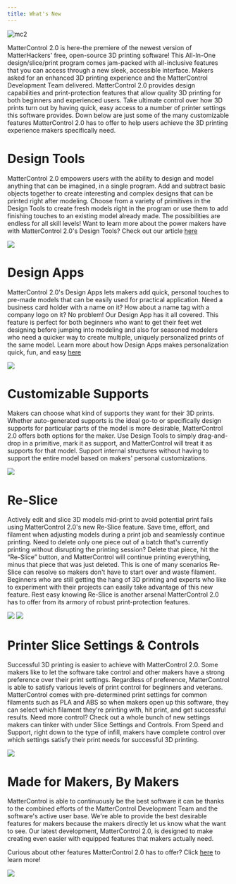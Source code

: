```yaml
---
title: What's New
---
```

![mc2](https://user-images.githubusercontent.com/1158332/42059960-0c8c84bc-7ada-11e8-8fb9-0b59daccf008.png)

MatterControl 2.0 is here-the premiere of the newest version of MatterHackers' free, open-source 3D printing software! This All-In-One design/slice/print program comes jam-packed with all-inclusive features that you can access through a new sleek, accessible interface. Makers asked for an enhanced 3D printing experience and the MatterControl Development Team delivered. MatterControl 2.0 provides design capabilities and print-protection features that allow quality 3D printing for both beginners and experienced users. Take ultimate control over how 3D prints turn out by having quick, easy access to a number of printer settings this software provides. Down below are just some of the many customizable features MatterControl 2.0 has to offer to help users achieve the 3D printing experience makers specifically need.

# Design Tools

MatterControl 2.0 empowers users with the ability to design and model anything that can be imagined, in a single program. Add and subtract basic objects together to create interesting and complex designs that can be printed right after modeling. Choose from a variety of primitives in the Design Tools to create fresh models right in the program or use them to add finishing touches to an existing model already made. The possibilities are endless for all skill levels! Want to learn more about the power makers have with MatterControl 2.0's Design Tools? Check out our article [here](https://www.matterhackers.com/articles/mattercontrol-design-tools)

![](https://lh3.googleusercontent.com/EY8bgVaHFG-2M1BVL3UrBeUTC2v22QopDzkuZ5oCakl_hPN3fBlcM_P37c4PiqkKzaEY8MqsVMGwdE83MUXToKMRL_g)

# Design Apps

MatterControl 2.0's Design Apps lets makers add quick, personal touches to pre-made models that can be easily used for practical application. Need a business card holder with a name on it? How about a name tag with a company logo on it? No problem! Our Design App has it all covered. This feature is perfect for both beginners who want to get their feet wet designing before jumping into modeling and also for seasoned modelers who need a quicker way to create multiple, uniquely personalized prints of the same model. Learn more about how Design Apps makes personalization quick, fun, and easy [here](https://www.matterhackers.com/articles/mattercontrol-design-apps)

![](https://lh3.googleusercontent.com/uabLxvtNyEQiDYUF4JhkTrLwm7O0FyFKJOixdMI_j7xH-jJSfhKD5sfYBeRPxbcOQaCjAGhBnfMuqbPPmN-BODM4)

# Customizable Supports

Makers can choose what kind of supports they want for their 3D prints. Whether auto-generated supports is the ideal go-to or specifically design supports for particular parts of the model is more desirable, MatterControl 2.0 offers both options for the maker. Use Design Tools to simply drag-and-drop in a primitive, mark it as support, and MatterControl will treat it as supports for that model. Support internal structures without having to support the entire model based on makers' personal customizations.

![](https://lh3.googleusercontent.com/HlY_cMAhq6JaEG8WPLotvhyaAZsi3o43LZd8-K5nVqmZGgG7mp_EqctlHgHDRCSVpJ6UTUBInonScD48o35u7poWPwg)

# Re-Slice

Actively edit and slice 3D models mid-print to avoid potential print fails using MatterControl 2.0's new Re-Slice feature. Save time, effort, and filament when adjusting models during a print job and seamlessly continue printing. Need to delete only one piece out of a batch that's currently printing without disrupting the printing session? Delete that piece, hit the “Re-Slice” button, and MatterControl will continue printing everything, minus that piece that was just deleted. This is one of many scenarios Re-Slice can resolve so makers don't have to start over and waste filament. Beginners who are still getting the hang of 3D printing and experts who like to experiment with their projects can easily take advantage of this new feature. Rest easy knowing Re-Slice is another arsenal MatterControl 2.0 has to offer from its armory of robust print-protection features.

![](https://lh3.googleusercontent.com/sB01PmozaIIYiWog9uijaOWaho5NkxvVkNz_tp4XvmOtRBls3hbEMcdSve_VzV0QJOvdGVg3na22toqBqZ2jGKk-)
![](https://lh3.googleusercontent.com/fR1JONB0L9pprTagfbvAZSqpSlwUsw6BJ0TpcSth8VlO2_HpeiTFQmCI724MW_HuFuSYBaX4akbXNVHphjzcNFoWcR8)

# Printer Slice Settings & Controls

Successful 3D printing is easier to achieve with MatterControl 2.0. Some makers like to let the software take control and other makers have a strong preference over their print settings. Regardless of preference, MatterControl is able to satisfy various levels of print control for beginners and veterans. MatterControl comes with pre-determined print settings for common filaments such as PLA and ABS so when makers open up this software, they can select which filament they're printing with, hit print, and get successful results. Need more control? Check out a whole bunch of new settings makers can tinker with under Slice Settings and Controls. From Speed and Support, right down to the type of infill, makers have complete control over which settings satisfy their print needs for successful 3D printing.

![](https://lh3.googleusercontent.com/SCOcKcuhQrpUYp2Dtw2w_9eSbY6Y8oLPOyXIt6YdCmsRtBwog3GwA05PDQgDWieOaWXiE81OtszGus5hC2hMlb8x)

# Made for Makers, By Makers

MatterControl is able to continuously be the best software it can be thanks to the combined efforts of the MatterControl Development Team and the software's active user base. We're able to provide the best desirable features for makers because the makers directly let us know what the want to see. Our latest development, MatterControl 2.0, is designed to make creating even easier with equipped features that makers actually need.

Curious about other features MatterControl 2.0 has to offer? Click [here](https://www.matterhackers.com/articles/mattercontrol-whats-new) to learn more!

![](https://lh3.googleusercontent.com/ZWNBHFsufxr5vgWEIpko2edlLVodqb_HnlyvBIiNOuDDUwVLXEoPJCdnaS-l4Z9-Zz5jUHB5CnFdstPQHoz35rTH)

